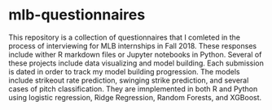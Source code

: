 # mlb-questionnaires

This repository is a collection of questionnaires that I comleted in the process of interviewing for MLB internships in Fall 2018. These responses include wither R markdown files or Jupyter notebooks in Python. Several of these projects include data visualizing and model building. Each submission is dated in order to track my model building progression. The models include strikeout rate prediction, swinging strike prediction, and several cases of pitch classification. They are imnplemented in both R and Python using logistic regression, Ridge Regression, Random Forests, and XGBoost. 
